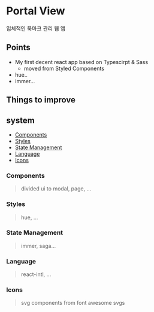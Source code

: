 # Portal View
입체적인 북마크 관리 웹 앱


## Points
- My first decent react app based on Typescirpt & Sass
   - moved from Styled Components
- hue..
- immer...

## Things to improve


## system
- [Components](#components)
- [Styles](#styles)
- [State Management](#state-management)
- [Language](#language)
- [Icons](#icons)


### Components
> divided ui to modal, page, ...

### Styles
> hue, ...

### State Management
> immer, saga...

### Language 
> react-intl, ...

### Icons
> svg components from font awesome svgs